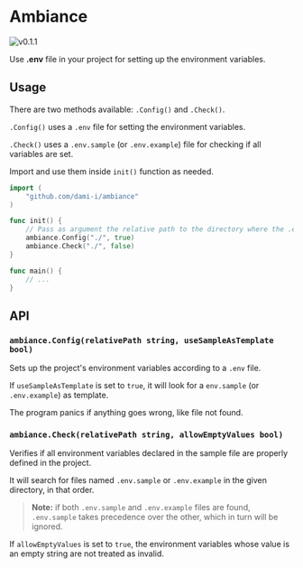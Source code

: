 # Ambiance

![v0.1.1](https://img.shields.io/badge/version-v0.1.1-blue)

Use **.env** file in your project for setting up the environment variables.

## Usage

There are two methods available: `.Config()` and `.Check()`.

`.Config()` uses a `.env` file for setting the environment variables.

`.Check()` uses a `.env.sample` (or `.env.example`) file for checking if all variables are set.

Import and use them inside `init()` function as needed.

```go
import (
	"github.com/dami-i/ambiance"
)

func init() {
	// Pass as argument the relative path to the directory where the .env file will be located
	ambiance.Config("./", true)
	ambiance.Check("./", false)
}

func main() {
	// ...
}
```

## API

### `ambiance.Config(relativePath string, useSampleAsTemplate bool)`

Sets up the project's environment variables according to a `.env` file.

If `useSampleAsTemplate` is set to `true`, it will look for a `env.sample` (or `.env.example`) as template.

The program panics if anything goes wrong, like file not found.

### `ambiance.Check(relativePath string, allowEmptyValues bool)`

Verifies if all environment variables declared in the sample file are properly defined in the project.

It will search for files named `.env.sample` or `.env.example` in the given directory, in that order.

> **Note:** if both `.env.sample` and `.env.example` files are found, `.env.sample` takes precedence over the other, which in turn will be ignored.

If `allowEmptyValues` is set to `true`, the environment variables whose value is an empty string are not treated as invalid.
